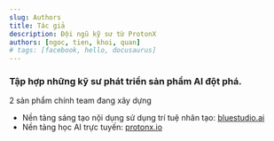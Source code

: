 ```yaml
---
slug: Authors
title: Tác giả
description: Đội ngũ kỹ sư từ ProtonX
authors: [ngoc, tien, khoi, quan]
# tags: [facebook, hello, docusaurus]
---
```


### Tập hợp những kỹ sư phát triển sản phẩm AI đột phá.

2 sản phẩm chính team đang xây dựng

- Nền tảng sáng tạo nội dụng sử dụng trí tuệ nhân tạo: [bluestudio.ai](https://bluestudio.ai/)
- Nền tảng học AI trực tuyến: [protonx.io](https://protonx.io/)